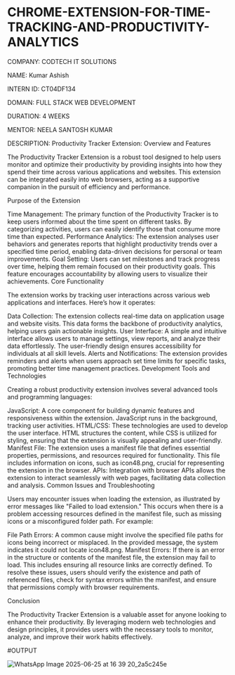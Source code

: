# CHROME-EXTENSION-FOR-TIME-TRACKING-AND-PRODUCTIVITY-ANALYTICS

COMPANY: CODTECH IT SOLUTIONS

NAME: Kumar Ashish

INTERN ID: CT04DF134

DOMAIN: FULL STACK WEB DEVELOPMENT

DURATION: 4 WEEKS

MENTOR: NEELA SANTOSH KUMAR

DESCRIPTION: Productivity Tracker Extension: Overview and Features

The Productivity Tracker Extension is a robust tool designed to help users monitor and optimize their productivity by providing insights into how they spend their time across various applications and websites. This extension can be integrated easily into web browsers, acting as a supportive companion in the pursuit of efficiency and performance.

Purpose of the Extension

Time Management: The primary function of the Productivity Tracker is to keep users informed about the time spent on different tasks. By categorizing activities, users can easily identify those that consume more time than expected. Performance Analytics: The extension analyses user behaviors and generates reports that highlight productivity trends over a specified time period, enabling data-driven decisions for personal or team improvements. Goal Setting: Users can set milestones and track progress over time, helping them remain focused on their productivity goals. This feature encourages accountability by allowing users to visualize their achievements. Core Functionality

The extension works by tracking user interactions across various web applications and interfaces. Here’s how it operates:

Data Collection: The extension collects real-time data on application usage and website visits. This data forms the backbone of productivity analytics, helping users gain actionable insights. User Interface: A simple and intuitive interface allows users to manage settings, view reports, and analyze their data effortlessly. The user-friendly design ensures accessibility for individuals at all skill levels. Alerts and Notifications: The extension provides reminders and alerts when users approach set time limits for specific tasks, promoting better time management practices. Development Tools and Technologies

Creating a robust productivity extension involves several advanced tools and programming languages:

JavaScript: A core component for building dynamic features and responsiveness within the extension. JavaScript runs in the background, tracking user activities. HTML/CSS: These technologies are used to develop the user interface. HTML structures the content, while CSS is utilized for styling, ensuring that the extension is visually appealing and user-friendly. Manifest File: The extension uses a manifest file that defines essential properties, permissions, and resources required for functionality. This file includes information on icons, such as icon48.png, crucial for representing the extension in the browser. APIs: Integration with browser APIs allows the extension to interact seamlessly with web pages, facilitating data collection and analysis. Common Issues and Troubleshooting

Users may encounter issues when loading the extension, as illustrated by error messages like "Failed to load extension." This occurs when there is a problem accessing resources defined in the manifest file, such as missing icons or a misconfigured folder path. For example:

File Path Errors: A common cause might involve the specified file paths for icons being incorrect or misplaced. In the provided message, the system indicates it could not locate icon48.png. Manifest Errors: If there is an error in the structure or contents of the manifest file, the extension may fail to load. This includes ensuring all resource links are correctly defined. To resolve these issues, users should verify the existence and path of referenced files, check for syntax errors within the manifest, and ensure that permissions comply with browser requirements.

Conclusion

The Productivity Tracker Extension is a valuable asset for anyone looking to enhance their productivity. By leveraging modern web technologies and design principles, it provides users with the necessary tools to monitor, analyze, and improve their work habits effectively.

#OUTPUT

![WhatsApp Image 2025-06-25 at 16 39 20_2a5c245e](https://github.com/user-attachments/assets/f705ccd2-69fc-49a7-b53e-ba8abaae3b55)

